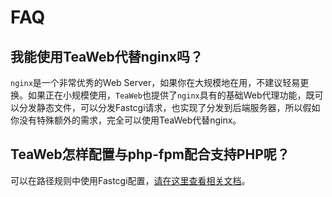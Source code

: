 # FAQ
## 我能使用TeaWeb代替nginx吗？
`nginx`是一个非常优秀的Web Server，如果你在大规模地在用，不建议轻易更换。如果正在小规模使用，`TeaWeb`也提供了`nginx`具有的基础Web代理功能，既可以分发静态文件，可以分发Fastcgi请求，也实现了分发到后端服务器，所以假如你没有特殊额外的需求，完全可以使用TeaWeb代替nginx。

## TeaWeb怎样配置与php-fpm配合支持PHP呢？
可以在路径规则中使用Fastcgi配置，[请在这里查看相关文档](../proxy/Fastcgi.md)。

